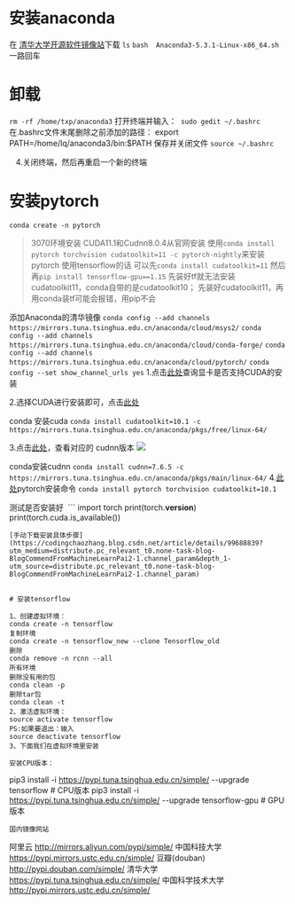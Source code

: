 # 安装anaconda
在 [清华大学开源软件镜像站](https://mirrors.tuna.tsinghua.edu.cn/help/anaconda/)下载
```ls```
```bash  Anaconda3-5.3.1-Linux-x86_64.sh```
一路回车


# 卸载
```rm -rf /home/txp/anaconda3```
打开终端并输入：
 ```sudo gedit ~/.bashrc```
在.bashrc文件末尾删除之前添加的路径：
export PATH=/home/lq/anaconda3/bin:$PATH
保存并关闭文件
```source ~/.bashrc```

   4.关闭终端，然后再重启一个新的终端
# 安装pytorch
```conda create -n pytorch```

>3070环境安装
CUDA11.1和Cudnn8.0.4从官网安装
使用```conda install pytorch torchvision cudatoolkit=11 -c pytorch-nightly```来安装pytorch
使用tensorflow的话 可以先```conda install cudatoolkit=11``` 然后再```pip install tensorflow-gpu==1.15```
先装好tf就无法安装cudatoolkit11，conda自带的是cudatoolkit10；
先装好cudatoolkit11，再用conda装tf可能会报错，用pip不会

添加Anaconda的清华镜像
```conda config --add channels https://mirrors.tuna.tsinghua.edu.cn/anaconda/cloud/msys2/```
```conda config --add channels https://mirrors.tuna.tsinghua.edu.cn/anaconda/cloud/conda-forge/```
```conda config --add channels https://mirrors.tuna.tsinghua.edu.cn/anaconda/cloud/pytorch/```
```conda config --set show_channel_urls yes```
1.点击[此处](https://developer.nvidia.com/cuda-gpus)查询显卡是否支持CUDA的安装


2.选择CUDA进行安装即可，点击[此处](https://developer.nvidia.com/cuda-toolkit-archive)

conda 安装cuda
```conda install cudatoolkit=10.1 -c https://mirrors.tuna.tsinghua.edu.cn/anaconda/pkgs/free/linux-64/```



3.点击[此处](https://developer.nvidia.com/cudnn)，查看对应的 cudnn版本
![](https://upload-images.jianshu.io/upload_images/18339009-532f67fce582eae0.png?imageMogr2/auto-orient/strip%7CimageView2/2/w/1240)



conda安装cudnn
```conda install cudnn=7.6.5 -c https://mirrors.tuna.tsinghua.edu.cn/anaconda/pkgs/main/linux-64/```
4.[此处](https://pytorch.org/)pytorch安装命令
```conda install pytorch torchvision cudatoolkit=10.1```


测试是否安装好
 ```
import torch
print(torch.__version__)
print(torch.cuda.is_available())
```
[手动下载安装具体步骤](https://codingchaozhang.blog.csdn.net/article/details/99688839?utm_medium=distribute.pc_relevant_t0.none-task-blog-BlogCommendFromMachineLearnPai2-1.channel_param&depth_1-utm_source=distribute.pc_relevant_t0.none-task-blog-BlogCommendFromMachineLearnPai2-1.channel_param)


# 安装tensorflow

1、创建虚拟环境：
conda create -n tensorflow
复制环境
conda create -n tensorflow_new --clone Tensorflow_old
删除
conda remove -n rcnn --all
所有环境
删除没有用的包
conda clean -p    
删除tar包  
conda clean -t      
2、激活虚拟环境：
source activate tensorflow
PS:如果要退出：输入
source deactivate tensorflow
3、下面我们在虚拟环境里安装

安装CPU版本：
```
pip3 install -i https://pypi.tuna.tsinghua.edu.cn/simple/ --upgrade tensorflow     # CPU版本
pip3 install -i https://pypi.tuna.tsinghua.edu.cn/simple/ --upgrade tensorflow-gpu #  GPU版本
```
国内镜像网站
```
阿里云 
http://mirrors.aliyun.com/pypi/simple/
中国科技大学 
https://pypi.mirrors.ustc.edu.cn/simple/
豆瓣(douban) 
http://pypi.douban.com/simple/
清华大学 
https://pypi.tuna.tsinghua.edu.cn/simple/
中国科学技术大学 
http://pypi.mirrors.ustc.edu.cn/simple/
```



